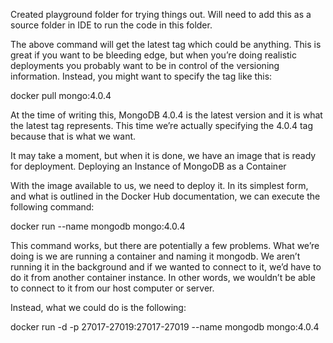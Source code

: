 Created playground folder for trying things out. 
Will need to add this as a source folder in IDE to run the code in this folder.

The above command will get the latest tag which could be anything. This is great if you want to be bleeding edge, but when you’re doing realistic deployments you probably want to be in control of the versioning information. Instead, you might want to specify the tag like this:

docker pull mongo:4.0.4

At the time of writing this, MongoDB 4.0.4 is the latest version and it is what the latest tag represents. This time we’re actually specifying the 4.0.4 tag because that is what we want.

It may take a moment, but when it is done, we have an image that is ready for deployment.
Deploying an Instance of MongoDB as a Container

With the image available to us, we need to deploy it. In its simplest form, and what is outlined in the Docker Hub documentation, we can execute the following command:

docker run --name mongodb mongo:4.0.4

This command works, but there are potentially a few problems. What we’re doing is we are running a container and naming it mongodb. We aren’t running it in the background and if we wanted to connect to it, we’d have to do it from another container instance. In other words, we wouldn’t be able to connect to it from our host computer or server.

Instead, what we could do is the following:

docker run -d -p 27017-27019:27017-27019 --name mongodb mongo:4.0.4
